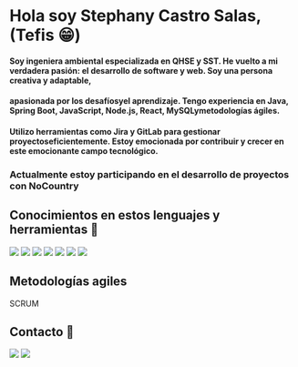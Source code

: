 # Hola soy Stephany Castro Salas, (Tefis 😁)

#### Soy ingeniera ambiental especializada en QHSE y SST. He vuelto a mi verdadera pasión: el desarrollo de software y web. Soy una persona creativa y adaptable, 
#### apasionada por los desafíosyel aprendizaje. Tengo experiencia en Java, Spring Boot, JavaScript, Node.js, React, MySQLymetodologías ágiles. 
####  Utilizo herramientas como Jira y GitLab para gestionar proyectoseficientemente. Estoy emocionada por contribuir y crecer en este emocionante campo tecnológico.

### Actualmente estoy participando en el desarrollo de proyectos con NoCountry

## Conocimientos en estos lenguajes y herramientas 🥺
[![](https://icongr.am/devicon/java-original.svg?size=50&color=currentColor)](www.java.com)
[![](https://icongr.am/devicon/javascript-original.svg?size=34&color=currentColor)](https://developer.mozilla.org/es/docs/Web/JavaScript)
[![](https://icongr.am/devicon/html5-original.svg?size=34&color=currentColor)](https://developer.mozilla.org/es/docs/Web/HTML)
[![](https://icongr.am/devicon/github-original-wordmark.svg?size=34&color=d4b5b5)](https://github.com)
[![](https://icongr.am/devicon/gitlab-original.svg?size=34&color=d4b5b5)](https://about.gitlab.com/)
[![](https://icongr.am/devicon/mongodb-original.svg?size=34&color=d4b5b5)](https://www.mongodb.com/)
[![](https://icongr.am/devicon/mysql-original-wordmark.svg?size=34&color=d4b5b5
)](https://www.mysql.com/)

## Metodologías agiles 
SCRUM


## Contacto 🤭

[![](https://icongr.am/devicon/linkedin-original.svg?size=34&color=d4b5b5)](https://www.linkedin.com/in/stephany-castro-salas-03a001172/)
[![](https://icongr.am/devicon/github-original-wordmark.svg?size=34&color=d4b5b5)](https://github.com/StephanyCS1)
